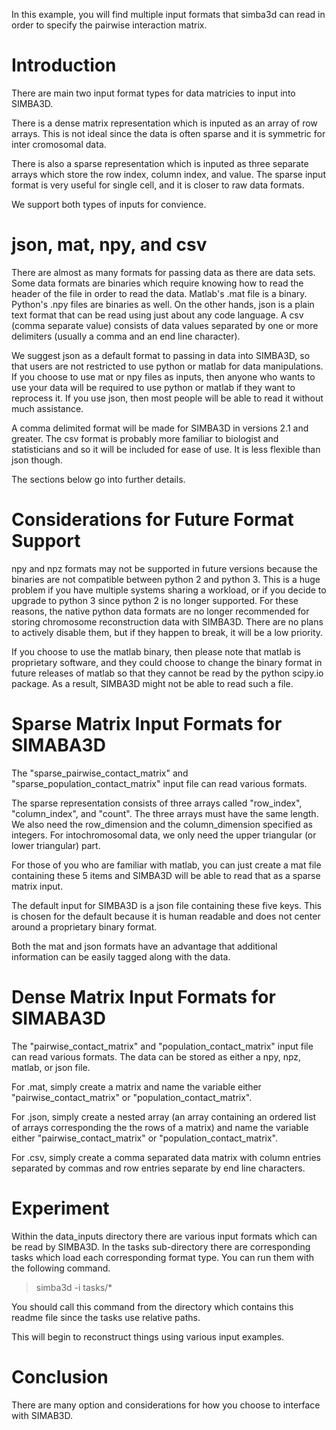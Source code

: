 In this example, you will find multiple input formats that simba3d can read in
order to specify the pairwise interaction matrix.

# Introduction

There are main two input format types for data matricies to input into SIMBA3D.

There is a dense matrix representation which is inputed as an array of row 
arrays. This is not ideal since the data is often sparse and it is symmetric
for inter cromosomal data.

There is also a sparse representation which is inputed as three separate 
arrays which store the row index, column index, and value. The sparse input 
format is very useful for single cell, and it is closer to raw data formats.

We support both types of inputs for convience.

# json, mat, npy, and csv

There are almost as many formats for passing data as there are data sets. Some
data formats are binaries which require knowing how to read the header of the
file in order to read the data. Matlab's .mat file is a binary. Python's .npy
files are binaries as well. On the other hands, json is a plain text format 
that can be read using just about any code language. A csv (comma separate 
value) consists of data values separated by one or more delimiters (usually
a comma and an end line character).

We suggest json as a default format to passing in data into SIMBA3D, so that 
users are not restricted to use python or matlab for data manipulations. If you 
choose to use mat or npy files as inputs, then anyone who wants to use
your data will be required to use python or matlab if they want to reprocess it.
If you use json, then most people will be able to read it without much
assistance.

A comma delimited format will be made for SIMBA3D in versions 2.1 and greater.
The csv format is probably more familiar to biologist and statisticians and so
it will be included for ease of use. It is less flexible than json though.

The sections below go into further details.

# Considerations for Future Format Support

npy and npz formats may not be supported in future versions because the binaries
are not compatible between python 2 and python 3. This is a huge problem if you
have multiple systems sharing a workload, or if you decide to upgrade to python
3 since python 2 is no longer supported. For these reasons, the native python
data formats are no longer recommended for storing chromosome reconstruction
data with SIMBA3D. There are no plans to actively disable them, but if they
happen to break, it will be a low priority.

If you choose to use the matlab binary, then please note that matlab is
proprietary software, and they could choose to change the binary format in
future releases of matlab so that they cannot be read by the python scipy.io
package. As a result, SIMBA3D might not be able to read such a file.

# Sparse Matrix Input Formats for SIMABA3D

The "sparse_pairwise_contact_matrix" and "sparse_population_contact_matrix" 
input file can read various formats.

The sparse representation consists of three arrays called "row_index", 
"column_index", and "count". The three arrays must have the same length. We also 
need the row_dimension and the column_dimension specified as integers. For 
intochromosomal data, we only need the upper triangular (or lower triangular)
part.

For those of you who are familiar with matlab, you can just create a mat file
containing these 5 items and SIMBA3D will be able to read that as a sparse
matrix input.

The default input for SIMBA3D is a json file containing these five keys. This
is chosen for the default because it is human readable and does not center
around a proprietary binary format.

Both the mat and json formats have an advantage that additional information
can be easily tagged along with the data.

# Dense Matrix Input Formats for SIMABA3D

The "pairwise_contact_matrix" and "population_contact_matrix" input file can 
read various formats. The data can be stored as either a npy, npz, matlab, or 
json file.

For .mat, simply create a matrix and name the variable either 
"pairwise_contact_matrix" or "population_contact_matrix".

For .json, simply create a nested array (an array containing an ordered list
of arrays corresponding the the rows of a matrix) and name the variable either 
"pairwise_contact_matrix" or "population_contact_matrix".

For .csv, simply create a comma separated data matrix with column entries
separated by commas and row entries separate by end line characters.

# Experiment

Within the data_inputs directory there are various input formats which can
be read by SIMBA3D. In the tasks sub-directory there are corresponding tasks
which load each corresponding format type. You can run them with the following
command. 

> simba3d -i tasks/*

You should call this command from the directory which contains this readme file
since the tasks use relative paths.

This will begin to reconstruct things using various input examples.

# Conclusion

There are many option and considerations for how you choose to interface with
SIMAB3D.
